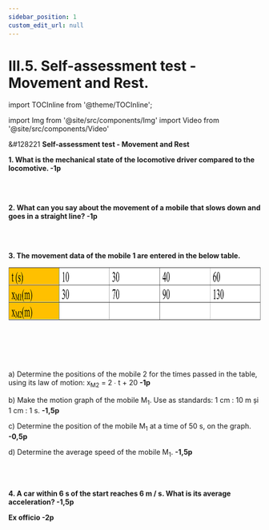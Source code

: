 ```yaml
---
sidebar_position: 1
custom_edit_url: null
---
```


# III.5. Self-assessment test - Movement and Rest.


import TOCInline from '@theme/TOCInline';

<TOCInline toc={toc} />



import Img from '@site/src/components/Img'
import Video from '@site/src/components/Video'


<div class="alert alert--warning" role="alert">

&#128221 **Self-assessment test - Movement and Rest**


**1. What is the mechanical state of the locomotive driver compared to the locomotive. -1p**

<br></br>

**2. What can you say about the movement of a mobile that slows down and goes in a straight line? -1p**

<br></br>

**3. The movement data of the mobile 1 are entered in the below table.**


<Img className="img-responsive4" src="fizica/clasa6/capitolul3/III-5-test-de-autoevaluare-poza1-tabel-problema3.png" width="1000" height="107" lazy={false} />

<br></br>
<br></br>

a) Determine the positions of the mobile 2 for the times passed in the table, using its law of motion: x<sub>M2</sub> = 2 ∙ t + 20 **-1p**

b) Make the motion graph of the mobile M<sub>1</sub>. Use as standards: 1 cm : 10 m și 1 cm : 1 s. **-1,5p**

c) Determine the position of the mobile M<sub>1</sub> at a time of 50 s, on the graph. **-0,5p**

d) Determine the average speed of the mobile M<sub>1</sub>. **-1,5p**


<br></br>

**4. A car within 6 s of the start reaches 6 m / s. What is its average acceleration? -1,5p**



**Ex officio -2p**





</div>




